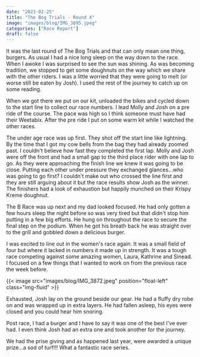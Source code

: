 ```yaml
---
date: "2023-02-25"
title: "The Bog Trials - Round 4"
image: "images/blog/IMG_3895.jpeg"
categories: ["Race Report"]
draft: false
---
```


It was the last round of The Bog Trials and that can only mean one thing, burgers. As usual I had a nice long sleep on the way down to the race. When I awoke I was surprised to see the sun was shining. As was becoming tradition, we stopped to get some doughnuts on the way which we share with the other riders. I was a little worried that they were going to melt (or worse still be eaten by Josh). I used the rest of the journey to catch up on some reading.

When we got there we put on our kit, unloaded the bikes and cycled down to the start line to collect our race numbers. I lead Molly and Josh on a pre ride of the course. The pace was high so I think someone must have had their Weetabix. After the pre ride I put on some warm kit while I watched the other races.

The under age race was up first. They shot off the start line like lightning. By the time that I got my cow bells from the bag they had already zoomed past. I couldn't believe how fast they completed the first lap. Molly and Josh were off the front and had a small gap to the third place rider with one lap to go. As they were approaching the finish line we knew it was going to be close. Putting each other under pressure they exchanged glances...who was going to go first? I couldn't make out who crossed the line first and they are still arguing about it but the race results show Josh as the winner. The finishers had a look of exhaustion but happily munched on their Krispy Kreme doughnut.

The B Race was up next and my dad looked focused. He had only gotten a few hours sleep the night before so was very tired but that didn't stop him putting in a few big efforts. He hung on throughout the race to secure the final step on the podium.  When he got his breath back he was straight over to the grill and gobbled down a delicious burger.  

I was excited to line out in the women's race again. It was a small field of four but where it lacked in numbers it made up in strength. It was a tough race competing against some amazing women, Laura, Kathrine and Sinead. I focused on a few things that I wanted to work on from the previous race the week before.

{{< image src="images/blog/IMG_3872.jpeg" position="float-left" class="img-fluid" >}}

Exhausted, Josh lay on the ground beside our gear. He had a fluffy dry robe on and was wrapped up in extra layers. He had fallen asleep, his eyes were closed and you could hear him snoring.

Post race, I had a burger and I have to say it was one of the best I've ever had. I even think Josh had an extra one and took another for the journey.

We had the prise giving and as happened last year, were awarded a unique prize...a sod of turf!!!  What a fantastic race series.

